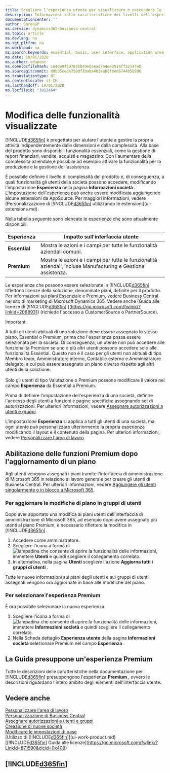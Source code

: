 ```yaml
---
title: Scegliere l'esperienza utente per visualizzare o nascondere le funzioni avanzate | Documenti Microsoft
description: Informazioni sulle caratteristiche dei livelli dell'esperienza utente Essential e Premium che hanno effetto su interfaccia utente, aree di applicazione e società.
documentationcenter: ''
author: SorenGP
ms.service: dynamics365-business-central
ms.topic: article
ms.devlang: na
ms.tgt_pltfrm: na
ms.workload: na
ms.search.keywords: essential, basic, user interface, application area, experience
ms.date: 10/01/2020
ms.author: edupont
ms.openlocfilehash: 1e4de0f59788bb49ebaead7a4ee2516ff32147eb
ms.sourcegitcommit: ddbb5cede750df1baba4b3eab8fbed6744b5b9d6
ms.translationtype: HT
ms.contentlocale: it-CH
ms.lasthandoff: 10/01/2020
ms.locfileid: "3912464"
---
```

# <a name="change-which-features-are-displayed"></a>Modifica delle funzionalità visualizzate
[!INCLUDE[d365fin](includes/d365fin_md.md)] è progettato per aiutare l'utente a gestire la propria attività indipendentemente dalle dimensioni e dalla complessità. Alla base del prodotto sono disponibili funzionalità essenziali, come la gestione di report finanziari, vendite, acquisti e magazzino. Con l'aumentare della complessità aziendale,è possibile ad esempio attivare la funzionalità per la produzione e la gestione dell'assistenza.

È possibile definire il livello di complessità del prodotto e, di conseguenza, a quali funzionalità gli utenti della società possono accedere, modificando l'impostazione **Esperienza** nella pagina **Informazioni società** . L'impostazione dell'esperienza può anche essere modificata aggiungendo alcune estensioni da AppSource. Per maggiori informazioni, vedere [Personalizzazione di [!INCLUDE[d365fin](includes/d365fin_md.md)] utilizzando le estensioni](ui-extensions.md).

Nella tabella seguente sono elencate le esperienze che sono attualmente disponibili.

| Esperienza | Impatto sull'interfaccia utente |
| --- | --- |
| **Essential** |Mostra le azioni e i campi per tutte le funzionalità aziendali comuni.|
| **Premium** |Mostra le azioni e i campi per tutte le funzionalità aziendali, incluse Manufacturing e Gestione assistenza.|

Le esperienze che possono essere selezionate in [!INCLUDE[d365fin](includes/d365fin_md.md)] riflettono licenze della soluzione, denominate piani, definite per il prodotto. Per informazioni sui piani Essenziale e Premium, vedere [Business Central](https://go.microsoft.com/fwlink/?linkid=870242) nel sito di marketing di Microsoft Dynamics 365. Vedere anche [Guida alle licenze di [!INCLUDE[d365fin](includes/d365fin_md.md)] ](https://go.microsoft.com/fwlink/?linkid=2068931) (richiede l'accesso a CustomerSource o PartnerSource).

> [!IMPORTANT]  
> A tutti gli utenti abituali di una soluzione deve essere assegnato lo stesso piano, Essential o Premium, prima che l'esperienza possa essere selezionata per la società. Di conseguenza, un utente non può accedere alle funzionalità Premium se uno o più altri utenti possono accedere solo alle funzionalità Essential. Questo non è il caso per gli utenti non abituali di tipo Membro team, Amministratore interno, Contabile esterno e Amministratore delegato, a cui può essere assegnato un piano diverso rispetto agli altri utenti della soluzione.<br /><br /> Solo gli utenti di tipo Valutazione o Premium possono modificare il valore nel campo **Esperienza** da Essential a Premium.

Prima di definire l'impostazione dell'esperienza di una società, definire l'accesso degli utenti a funzioni e pagine specifiche assegnando set di autorizzazioni. Per ulteriori informazioni, vedere [Assegnare autorizzazioni a utenti e gruppi](ui-define-granular-permissions.md).

L'impostazione **Esperienza** si applica a tutti gli utenti di una società, ma ogni utente può personalizzare ulteriormente la propria esperienza modificando il layout e il contenuto della pagina. Per ulteriori informazioni, vedere [Personalizzare l'area di lavoro](ui-personalization-user.md).

## <a name="enabling-premium-features-after-upgrading-a-plan"></a>Abilitazione delle funzioni Premium dopo l'aggiornamento di un piano
Agli utenti vengono assegnati i piani tramite l'interfaccia di amministrazione di Microsoft 365 in relazione al lavoro generale per creare gli utenti di Business Central. Per ulteriori informazioni, vedere [Aggiungere gli utenti singolarmente o in blocco a Microsoft 365](https://support.office.com/article/Add-users-to-Office-365-for-business-435ccec3-09dd-4587-9ebd-2f3cad6bc2bc).

### <a name="to-update-plan-changes-in-users-groups"></a>Per aggiornare le modifiche di piano in gruppi di utenti
Dopo aver apportato una modifica ai piani utenti dell'interfaccia di amministrazione di Microsoft 365, ad esempio dopo avere assegnato più utenti al piano Premium, è necessario riflettere la modifica in [!INCLUDE[d365fin](includes/d365fin_md.md)].

1. Accedere come amministratore.
2. Scegliere l'icona a forma di ![lampadina che consente di aprire la funzionalità delle informazioni](media/ui-search/search_small.png "Informazioni sull'operazione che si desidera eseguire"), immettere **Utenti** e quindi scegliere il collegamento correlato.
3. In alternativa, nella pagina **Utenti** scegliere l'azione **Aggiorna tutti i gruppi di utenti** .

Tutte le nuove informazioni sui piani degli utenti e sui gruppi di utenti assegnati vengono ora aggiornate in base alle modifiche del piano.

### <a name="to-select-the-premium-experience"></a>Per selezionare l'esperienza Premium
È ora possibile selezionare la nuova esperienza.
1. Scegliere l'icona a forma di ![lampadina che consente di aprire la funzionalità delle informazioni](media/ui-search/search_small.png "Informazioni sull'operazione che si desidera eseguire"), immettere **Informazioni società** e quindi scegliere il collegamento correlato.
2. Nella Scheda dettaglio **Esperienza utente** della pagina **Informazioni società** selezionare Premium nel campo **Esperienza** .

## <a name="help-assumes-premium-experience"></a>La Guida presuppone un'esperienza Premium
Tutte le descrizioni delle caratteristiche nella documentazione per [!INCLUDE[d365fin](includes/d365fin_md.md)] presuppongono l'esperienza **Premium** , ovvero le descrizioni riguardano l'intero ambito degli elementi dell'interfaccia utente.

## <a name="see-also"></a>Vedere anche
[Personalizzare l'area di lavoro](ui-personalization-user.md)  
[Personalizzazione di Business Central](ui-customizing-overview.md)  
[Assegnare autorizzazioni a utenti e gruppi](ui-define-granular-permissions.md)  
[Creazione di nuove società](about-new-company.md)  
[Modificare le impostazioni di base](ui-change-basic-settings.md)  
[Utilizzo di [!INCLUDE[d365fin](includes/d365fin_md.md)]](ui-work-product.md)  
[[!INCLUDE[d365fin](includes/d365fin_md.md)] Guida alle licenze](https://go.microsoft.com/fwlink/?LinkId=871590&clcid=0x409)

## [!INCLUDE[d365fin](includes/free_trial_md.md)]  
